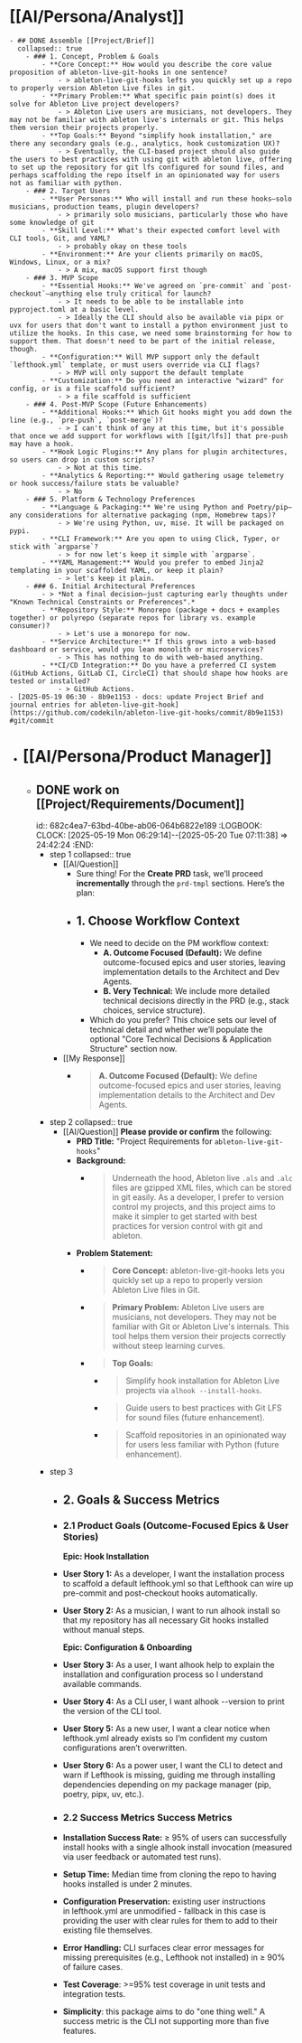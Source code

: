 # [[AI/Persona/Analyst]]
	- ## DONE Assemble [[Project/Brief]]
	  collapsed:: true
		- ### 1. Concept, Problem & Goals
			- **Core Concept:** How would you describe the core value proposition of ableton-live-git-hooks in one sentence?
				- > ableton-live-git-hooks lefts you quickly set up a repo to properly version Ableton Live files in git.
			- **Primary Problem:** What specific pain point(s) does it solve for Ableton Live project developers?
				- > Ableton Live users are musicians, not developers. They may not be familiar with ableton live's internals or git. This helps them version their projects properly.
			- **Top Goals:** Beyond "simplify hook installation," are there any secondary goals (e.g., analytics, hook customization UX)?
				- > Eventually, the CLI-based project should also guide the users to best practices with using git with ableton live, offering to set up the repository for git lfs configured for sound files, and perhaps scaffolding the repo itself in an opinionated way for users not as familiar with python.
		- ### 2. Target Users
			- **User Personas:** Who will install and run these hooks—solo musicians, production teams, plugin developers?
				- > primarily solo musicians, particularly those who have some knowledge of git
			- **Skill Level:** What's their expected comfort level with CLI tools, Git, and YAML?
				- > probably okay on these tools
			- **Environment:** Are your clients primarily on macOS, Windows, Linux, or a mix?
				- > A mix, macOS support first though
		- ### 3. MVP Scope
			- **Essential Hooks:** We've agreed on `pre-commit` and `post-checkout`—anything else truly critical for launch?
				- > It needs to be able to be installable into pyproject.toml at a basic level.
				- > Ideally the CLI should also be available via pipx or uvx for users that don't want to install a python environment just to utilize the hooks. In this case, we need some brainstorming for how to support them. That doesn't need to be part of the initial release, though.
			- **Configuration:** Will MVP support only the default `lefthook.yml` template, or must users override via CLI flags?
				- > MVP will only support the default template
			- **Customization:** Do you need an interactive "wizard" for config, or is a file scaffold sufficient?
				- > a file scaffold is sufficient
		- ### 4. Post-MVP Scope (Future Enhancements)
			- **Additional Hooks:** Which Git hooks might you add down the line (e.g., `pre-push`, `post-merge`)?
				- > I can't think of any at this time, but it's possible that once we add support for workflows with [[git/lfs]] that pre-push may have a hook.
			- **Hook Logic Plugins:** Any plans for plugin architectures, so users can drop in custom scripts?
				- > Not at this time.
			- **Analytics & Reporting:** Would gathering usage telemetry or hook success/failure stats be valuable?
				- > No
		- ### 5. Platform & Technology Preferences
			- **Language & Packaging:** We're using Python and Poetry/pip—any considerations for alternative packaging (npm, Homebrew taps)?
				- > We're using Python, uv, mise. It will be packaged on pypi.
			- **CLI Framework:** Are you open to using Click, Typer, or stick with `argparse`?
				- > for now let's keep it simple with `argparse`.
			- **YAML Management:** Would you prefer to embed Jinja2 templating in your scaffolded YAML, or keep it plain?
				- > let's keep it plain.
		- ### 6. Initial Architectural Preferences
			- > *Not a final decision—just capturing early thoughts under "Known Technical Constraints or Preferences".*
			- **Repository Style:** Monorepo (package + docs + examples together) or polyrepo (separate repos for library vs. example consumer)?
				- > Let's use a monorepo for now.
			- **Service Architecture:** If this grows into a web-based dashboard or service, would you lean monolith or microservices?
				- > This has nothing to do with web-based anything.
			- **CI/CD Integration:** Do you have a preferred CI system (GitHub Actions, GitLab CI, CircleCI) that should shape how hooks are tested or installed?
				- > GitHub Actions.
	- [2025-05-19 06:30 - 8b9e1153 - docs: update Project Brief and journal entries for ableton-live-git-hook](https://github.com/codekiln/ableton-live-git-hooks/commit/8b9e1153) #git/commit
- # [[AI/Persona/Product Manager]]
	- ## DONE work on [[Project/Requirements/Document]]
	  id:: 682c4ea7-63bd-40be-ab06-064b6822e189
	  :LOGBOOK:
	  CLOCK: [2025-05-19 Mon 06:29:14]--[2025-05-20 Tue 07:11:38] =>  24:42:24
	  :END:
		- step 1
		  collapsed:: true
			- [[AI/Question]]
				- Sure thing! For the **Create PRD** task, we’ll proceed **incrementally** through the `prd-tmpl` sections. Here’s the plan:
				- ## 1. Choose Workflow Context
					- We need to decide on the PM workflow context:
						- **A. Outcome Focused (Default):** We define outcome-focused epics and user stories, leaving implementation details to the Architect and Dev Agents.
						- **B. Very Technical:** We include more detailed technical decisions directly in the PRD (e.g., stack choices, service structure).
					- Which do you prefer? This choice sets our level of technical detail and whether we’ll populate the optional "Core Technical Decisions & Application Structure" section now.
			- [[My Response]]
				- > **A. Outcome Focused (Default):** We define outcome-focused epics and user stories, leaving implementation details to the Architect and Dev Agents.
		- step 2
		  collapsed:: true
			- [[AI/Question]] **Please provide or confirm** the following:
				- **PRD Title:** "Project Requirements for `ableton-live-git-hooks`"
				- **Background:**
					- > Underneath the hood, Ableton live `.als` and `.alc` files are gzipped XML files, which can be stored in git easily. As a developer, I prefer to version control my projects, and this project aims to make it simpler to get started with best practices for version control with git and ableton.
				- **Problem Statement:**
					- > **Core Concept:** ableton-live-git-hooks lets you quickly set up a repo to properly version Ableton Live files in Git.
					- > **Primary Problem:** Ableton Live users are musicians, not developers. They may not be familiar with Git or Ableton Live's internals. This tool helps them version their projects correctly without steep learning curves.
					- > **Top Goals:**
						- > Simplify hook installation for Ableton Live projects via `alhook --install-hooks`.
						- > Guide users to best practices with Git LFS for sound files (future enhancement).
						- > Scaffold repositories in an opinionated way for users less familiar with Python (future enhancement).
		- step 3
			- ## 2. Goals & Success Metrics
			- ### 2.1 Product Goals (Outcome-Focused Epics & User Stories)
			  
			  **Epic: Hook Installation**
			- **User Story 1:** As a developer, I want the installation process to scaffold a default lefthook.yml so that Lefthook can wire up pre-commit and post-checkout hooks automatically.
			- **User Story 2:** As a musician, I want to run alhook install so that my repository has all necessary Git hooks installed without manual steps.
			  
			  **Epic: Configuration & Onboarding**
			- **User Story 3:** As a user, I want alhook help to explain the installation and configuration process so I understand available commands.
			- **User Story 4:** As a CLI user, I want alhook --version to print the version of the CLI tool.
			- **User Story 5:** As a new user, I want a clear notice when lefthook.yml already exists so I’m confident my custom configurations aren’t overwritten.
			- **User Story 6:** As a power user, I want the CLI to detect and warn if Lefthook is missing, guiding me through installing dependencies depending on my package manager (pip, poetry, pipx, uv, etc.).
			- ### 2.2 Success Metrics Success Metrics
			- **Installation Success Rate:** ≥ 95% of users can successfully install hooks with a single alhook install invocation (measured via user feedback or automated test runs).
			- **Setup Time:** Median time from cloning the repo to having hooks installed is under 2 minutes.
			- **Configuration Preservation:** existing user instructions in lefthook.yml are unmodified - fallback in this case is providing the user with clear rules for them to add to their existing file themselves.
			- **Error Handling:** CLI surfaces clear error messages for missing prerequisites (e.g., Lefthook not installed) in ≥ 90% of failure cases.
			- **Test Coverage**: >=95% test coverage in unit tests and integration tests.
			- **Simplicity**: this package aims to do "one thing well." A success metric is the CLI not supporting more than five features.